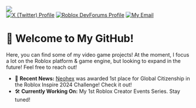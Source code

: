   <div id="header" align="left">
    <img src="https://devforum-uploads.s3.dualstack.us-east-2.amazonaws.com/uploads/optimized/5X/e/9/3/1/e931e88ced27b8e5def65c6b12121b8877dd9e8a_2_690x189.png"/>
    <div id="buttons">
      <a href="https://x.com/LugicalDev"><img alt="X (Twitter) Profile" src="https://img.shields.io/badge/Profile-black?style=for-the-badge&logo=x&logoColor=white"></a> 
      <a href="https://devforum.roblox.com/u/lugical/summary"/><img alt="Roblox DevForums Profile" src="https://img.shields.io/badge/Roblox DevForums-blue?style=for-the-badge&logo=roblox&logoColor=white"/></a>
      <a href="mailto:lugicalstudio@gmail.com"><img alt="My Email" src="https://img.shields.io/badge/Email-white?style=for-the-badge&logo=gmail"/></a>
    </div>
  </div>

# 👋 Welcome to My GitHub!
Here, you can find some of my video game projects! At the moment, I focus a lot on the Roblox platform & game engine, but looking to expand in the future! Feel free to reach out!


- 📜 **Recent News:** <a href="https://www.roblox.com/games/18892935511/Neohex"> Neohex</a> was awarded 1st place for Global Citizenship in the Roblox Inspire 2024 Challenge! Check it out!
- 🛠️ **Currently Working On:** My 1st Roblox Creator Events Series. Stay tuned!
